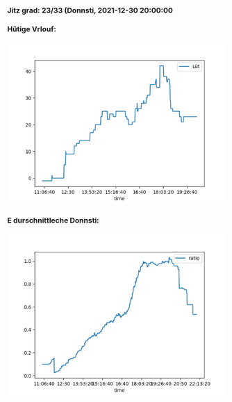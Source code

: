 ### Jitz grad: 23/33 (Donnsti, 2021-12-30 20:00:00

### Hütige Vrlouf:
![Graph](Today.png)

### E durschnittleche Donnsti:
![Graph](Donnsti.png)